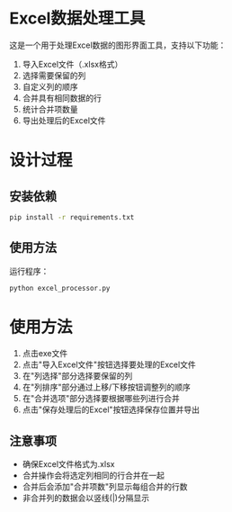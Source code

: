 # Excel数据处理工具

这是一个用于处理Excel数据的图形界面工具，支持以下功能：

1. 导入Excel文件（.xlsx格式）
2. 选择需要保留的列
3. 自定义列的顺序
4. 合并具有相同数据的行
5. 统计合并项数量
6. 导出处理后的Excel文件

# 设计过程

## 安装依赖

```bash
pip install -r requirements.txt
```

## 使用方法

运行程序：
```bash
python excel_processor.py
```

# 使用方法

1. 点击exe文件
2. 点击"导入Excel文件"按钮选择要处理的Excel文件
3. 在"列选择"部分选择要保留的列
4. 在"列排序"部分通过上移/下移按钮调整列的顺序
5. 在"合并选项"部分选择要根据哪些列进行合并
6. 点击"保存处理后的Excel"按钮选择保存位置并导出

## 注意事项

- 确保Excel文件格式为.xlsx
- 合并操作会将选定列相同的行合并在一起
- 合并后会添加"合并项数"列显示每组合并的行数
- 非合并列的数据会以竖线(|)分隔显示 

